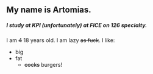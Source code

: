 ## My name is Artomias.
##### I study at **KPI** (unfortunately) at *FICE* on *126* specialty.
I am ~~4~~ 18 years old.
I am lazy ~~as fuck~~.
I like:
- big
- fat
  - ~~cocks~~ burgers!